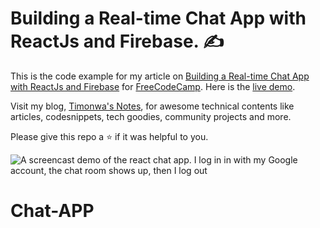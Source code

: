 # Building a Real-time Chat App with ReactJs and Firebase. :writing_hand:

This is the code example for my article on [Building a Real-time Chat App with ReactJs and Firebase](https://www.freecodecamp.org/news/building-a-real-time-chat-app-with-reactjs-and-firebase/) for [FreeCodeCamp](https://freecodecamp.org/). Here is the [live demo](https://react-chat-timonwa.vercel.app/).

Visit my blog, [Timonwa's Notes](https://blog.timonwa.com), for awesome technical contents like articles, codesnippets, tech goodies, community projects and more.

Please give this repo a ⭐ if it was helpful to you.

![A screencast demo of the react chat app. I log in in with my Google account, the chat room shows up, then I log out](https://user-images.githubusercontent.com/63044364/211147631-d8b8a732-1572-4801-ba01-99a271b77bc4.gif)
# Chat-APP
